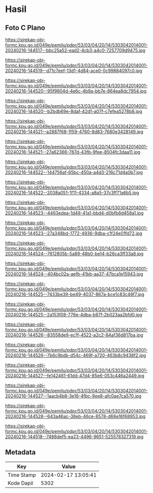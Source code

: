 # Hasil

## Foto C Plano

https://sirekap-obj-formc.kpu.go.id/049e/pemilu/pdpr/53/03/04/20/14/5303042014001-20240216-144517--bbc25a52-ead2-4cb3-a4c0-7257709d9475.jpg

https://sirekap-obj-formc.kpu.go.id/049e/pemilu/pdpr/53/03/04/20/14/5303042014001-20240216-144519--d71c7eef-13d1-4d84-ace0-0c99884097c0.jpg

https://sirekap-obj-formc.kpu.go.id/049e/pemilu/pdpr/53/03/04/20/14/5303042014001-20240216-144520--95f9804d-4e6c-4b9a-bb7e-864ea8dc7954.jpg

https://sirekap-obj-formc.kpu.go.id/049e/pemilu/pdpr/53/03/04/20/14/5303042014001-20240216-144520--b2bdb69e-8daf-42d1-a07f-c7efea5278b8.jpg

https://sirekap-obj-formc.kpu.go.id/049e/pemilu/pdpr/53/03/04/20/14/5303042014001-20240216-144521--a2887f68-1f59-4760-8d83-7680e3428149.jpg

https://sirekap-obj-formc.kpu.go.id/049e/pemilu/pdpr/53/03/04/20/14/5303042014001-20240216-144521--27a62366-787d-43fb-9fee-8504fc3daa11.jpg

https://sirekap-obj-formc.kpu.go.id/049e/pemilu/pdpr/53/03/04/20/14/5303042014001-20240216-144522--144756af-65bc-450a-a4d3-216c71d4a0b7.jpg

https://sirekap-obj-formc.kpu.go.id/049e/pemilu/pdpr/53/03/04/20/14/5303042014001-20240216-144522--2038a051-1f11-4334-a8a5-37c3ff71a6b5.jpg

https://sirekap-obj-formc.kpu.go.id/049e/pemilu/pdpr/53/03/04/20/14/5303042014001-20240216-144523--4463edea-1d48-41a1-bbd4-d0bfb8d458a1.jpg

https://sirekap-obj-formc.kpu.go.id/049e/pemilu/pdpr/53/03/04/20/14/5303042014001-20240216-144523--27a348bd-1772-4936-9dba-c1f24e01fd72.jpg

https://sirekap-obj-formc.kpu.go.id/049e/pemilu/pdpr/53/03/04/20/14/5303042014001-20240216-144524--7612805b-5a89-48b0-be14-b26ca3ff33a8.jpg

https://sirekap-obj-formc.kpu.go.id/049e/pemilu/pdpr/53/03/04/20/14/5303042014001-20240216-144524--404bc02a-aefb-41bb-aa37-47bca1e15943.jpg

https://sirekap-obj-formc.kpu.go.id/049e/pemilu/pdpr/53/03/04/20/14/5303042014001-20240216-144525--7433be39-be49-4037-867a-bce1c83c48f7.jpg

https://sirekap-obj-formc.kpu.go.id/049e/pemilu/pdpr/53/03/04/20/14/5303042014001-20240216-144525--2a153f08-776e-4dba-b67f-2b023aa2bfd0.jpg

https://sirekap-obj-formc.kpu.go.id/049e/pemilu/pdpr/53/03/04/20/14/5303042014001-20240216-144526--83558de9-ec1f-4522-a2c2-84af36d817ba.jpg

https://sirekap-obj-formc.kpu.go.id/049e/pemilu/pdpr/53/03/04/20/14/5303042014001-20240216-144526--7b6c9bdb-d54c-469f-a720-463b8c9438f2.jpg

https://sirekap-obj-formc.kpu.go.id/049e/pemilu/pdpr/53/03/04/20/14/5303042014001-20240216-144527--fe142461-61dd-47d4-85e6-053c446a2449.jpg

https://sirekap-obj-formc.kpu.go.id/049e/pemilu/pdpr/53/03/04/20/14/5303042014001-20240216-144527--1aacb4b8-3e16-4fbc-9ee8-afc0ae7ca570.jpg

https://sirekap-obj-formc.kpu.go.id/049e/pemilu/pdpr/53/03/04/20/14/5303042014001-20240216-144528--643a46ac-38eb-46ce-8578-d68e16f68953.jpg

https://sirekap-obj-formc.kpu.go.id/049e/pemilu/pdpr/53/03/04/20/14/5303042014001-20240216-144518--7488def5-ea23-4496-9651-525578327319.jpg


## Metadata

| Key        | Value               |
| ---------- | ------------------- |
| Time Stamp | 2024-02-17 13:05:41 |
| Kode Dapil | 5302                |



